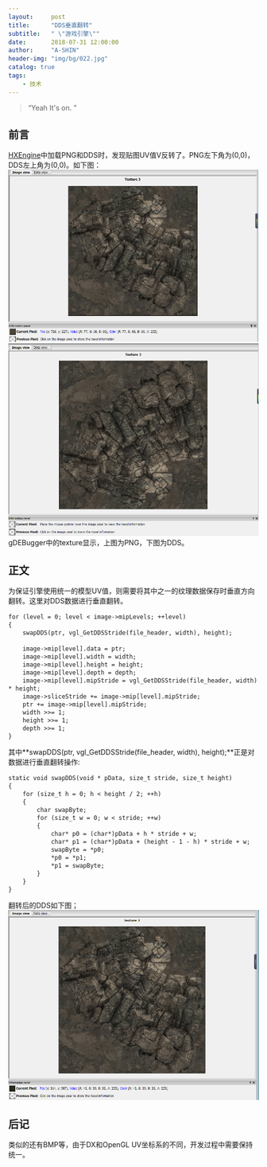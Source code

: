 ```yaml
---
layout:     post
title:      "DDS垂直翻转"
subtitle:   " \"游戏引擎\""
date:       2018-07-31 12:00:00
author:     "A-SHIN"
header-img: "img/bg/022.jpg"
catalog: true
tags:
    - 技术
---
```


> “Yeah It's on. ”

## 前言
[HXEngine](https://github.com/huangx916/HXEngine)中加载PNG和DDS时，发现贴图UV值V反转了。PNG左下角为(0,0)，DDS左上角为(0,0)。如下图：
<img class="shadow" src="/img/in-post/ddsSwap/1.png" width="600">
<img class="shadow" src="/img/in-post/ddsSwap/2.png" width="600">
gDEBugger中的texture显示，上图为PNG，下图为DDS。
## 正文  
为保证引擎使用统一的模型UV值，则需要将其中之一的纹理数据保存时垂直方向翻转。这里对DDS数据进行垂直翻转。  
```
for (level = 0; level < image->mipLevels; ++level)
{
	swapDDS(ptr, vgl_GetDDSStride(file_header, width), height);

	image->mip[level].data = ptr;
	image->mip[level].width = width;
	image->mip[level].height = height;
	image->mip[level].depth = depth;
	image->mip[level].mipStride = vgl_GetDDSStride(file_header, width) * height;
	image->sliceStride += image->mip[level].mipStride;
	ptr += image->mip[level].mipStride;
	width >>= 1;
	height >>= 1;
	depth >>= 1;
}
```
其中**swapDDS(ptr, vgl_GetDDSStride(file_header, width), height);**正是对数据进行垂直翻转操作:
```
static void swapDDS(void * pData, size_t stride, size_t height)
{
	for (size_t h = 0; h < height / 2; ++h)
	{
		char swapByte;
		for (size_t w = 0; w < stride; ++w)
		{
			char* p0 = (char*)pData + h * stride + w;
			char* p1 = (char*)pData + (height - 1 - h) * stride + w;
			swapByte = *p0;
			*p0 = *p1;
			*p1 = swapByte;
		}
	}
}
```
翻转后的DDS如下图；
<img class="shadow" src="/img/in-post/ddsSwap/3.png" width="600">
## 后记
类似的还有BMP等，由于DX和OpenGL UV坐标系的不同，开发过程中需要保持统一。
